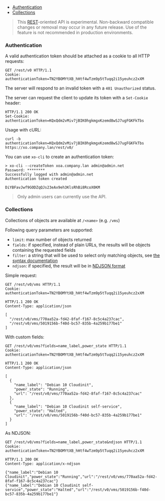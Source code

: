 - [Authentication](#authentication)
- [Collections](#collections)

> This [REST](https://en.wikipedia.org/wiki/Representational_state_transfer)-oriented API is experimental. Non-backward compatible changes or removal may occur in any future release. Use of the feature is not recommended in production environments.

### Authentication

A valid authentication token should be attached as a cookie to all HTTP
requests:

```http
GET /rest/v0 HTTP/1.1
Cookie: authenticationToken=TN2YBOMYtXB_hHtf4wTzm9p5tTuqq2i15yeuhcz2xXM
```

The server will respond to an invalid token with a `401 Unauthorized` status.

The server can request the client to update its token with a `Set-Cookie` header:

```http
HTTP/1.1 200 OK
Set-Cookie: authenticationToken=KQxQdm2vMiv7jBIK0hgkmgxKzemd8wSJ7ugFGKFkTbs
```

Usage with cURL:

```
curl -b authenticationToken=KQxQdm2vMiv7jBIK0hgkmgxKzemd8wSJ7ugFGKFkTbs https://xo.company.lan/rest/v0/
```

You can use `xo-cli` to create an authentication token:

```
> xo-cli --createToken xoa.company.lan admin@admin.net
Password: ********
Successfully logged with admin@admin.net
Authentication token created

DiYBFavJwf9GODZqQJs23eAx9eh3KlsRhBi8RcoX0KM
```

> Only admin users can currently use the API.

### Collections

Collections of objects are available at `/<name>` (e.g. `/vms`)

Following query parameters are supported:

- `limit`: max number of objects returned
- `fields`: if specified, instead of plain URLs, the results will be objects containing the requested fields
- `filter`: a string that will be used to select only matching objects, see [the syntax documentation](https://xen-orchestra.com/docs/manage_infrastructure.html#live-filter-search)
- `ndjson`: if specified, the result will be in [NDJSON format](http://ndjson.org/)

Simple request:

```
GET /rest/v0/vms HTTP/1.1
Cookie: authenticationToken=TN2YBOMYtXB_hHtf4wTzm9p5tTuqq2i15yeuhcz2xXM

HTTP/1.1 200 OK
Content-Type: application/json

[
  "/rest/v0/vms/770aa52a-fd42-8faf-f167-8c5c4a237cac",
  "/rest/v0/vms/5019156b-f40d-bc57-835b-4a259b177be1"
]
```

With custom fields:

```
GET /rest/v0/vms?fields=name_label,power_state HTTP/1.1
Cookie: authenticationToken=TN2YBOMYtXB_hHtf4wTzm9p5tTuqq2i15yeuhcz2xXM

HTTP/1.1 200 OK
Content-Type: application/json

[
  {
    "name_label": "Debian 10 Cloudinit",
    "power_state": "Running",
    "url": "/rest/v0/vms/770aa52a-fd42-8faf-f167-8c5c4a237cac"
  },
  {
    "name_label": "Debian 10 Cloudinit self-service",
    "power_state": "Halted",
    "url": "/rest/v0/vms/5019156b-f40d-bc57-835b-4a259b177be1"
  }
]
```

As NDJSON:

```
GET /rest/v0/vms?fields=name_label,power_state&ndjson HTTP/1.1
Cookie: authenticationToken=TN2YBOMYtXB_hHtf4wTzm9p5tTuqq2i15yeuhcz2xXM

HTTP/1.1 200 OK
Content-Type: application/x-ndjson

{"name_label":"Debian 10 Cloudinit","power_state":"Running","url":"/rest/v0/vms/770aa52a-fd42-8faf-f167-8c5c4a237cac"}
{"name_label":"Debian 10 Cloudinit self-service","power_state":"Halted","url":"/rest/v0/vms/5019156b-f40d-bc57-835b-4a259b177be1"}
```
